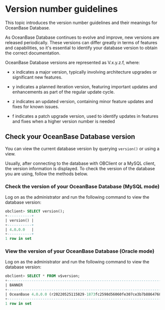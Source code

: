 # Version number guidelines

This topic introduces the version number guidelines and their meanings for OceanBase Database.

As OceanBase Database continues to evolve and improve, new versions are released periodically. These versions can differ greatly in terms of features and capabilities, so it's essential to identify your database version to obtain the correct documentation.

OceanBase Database versions are represented as V.x.y.z.f, where:

* x indicates a major version, typically involving architecture upgrades or significant new features.

* y indicates a planned iteration version, featuring important updates and enhancements as part of the regular update cycle.

* z indicates an updated version, containing minor feature updates and fixes for known issues.

* f indicates a patch upgrade version, used to identify updates in features and fixes when a higher version number is needed

## Check your OceanBase Database version

You can view the current database version by querying `version()` or using a view.

Usually, after connecting to the database with OBClient or a MySQL client, the version information is displayed. To check the version of the database you are using, follow the methods below.

### Check the version of your OceanBase Database (MySQL mode)

Log on as the administrator and run the following command to view the database version:

```sql
obclient> SELECT version();
+-----------+
| version() |
+-----------+
| 4.0.0.0   |
+-----------+
1 row in set
```

### View the version of your OceanBase Database (Oracle mode)

Log on as the administrator and run the following command to view the database version:

```sql
obclient> SELECT * FROM v$version;
+-----------------------------------------------------------------------------------------------------------+--------+
| BANNER                                                                                                    | CON_ID |
+-----------------------------------------------------------------------------------------------------------+--------+
| OceanBase 4.0.0.0 (r20220525115829-1873fc2598d56060fe307ce3b7b88647686e0b09) (Built May 25 2022 12:12:10) |      0 |
+-----------------------------------------------------------------------------------------------------------+--------+
1 row in set
```